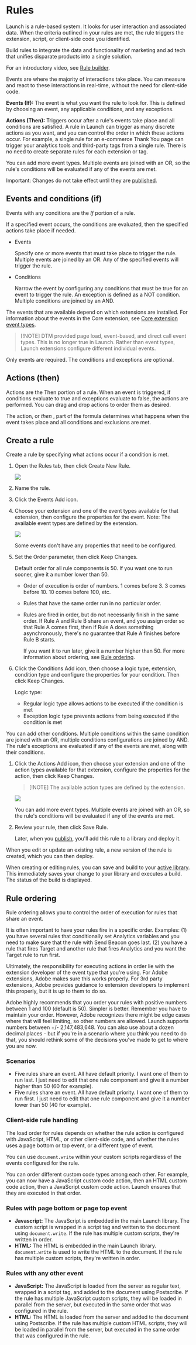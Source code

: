 # Rules

Launch is a rule-based system. It looks for user interaction and associated data. When the criteria outlined in your rules are met, the rule triggers the extension, script, or client-side code you identified.

Build rules to integrate the data and functionality of marketing and ad tech that unifies disparate products into a single solution.

For an introductory video, see [Rule builder](../../quick-start/videos.md).

Events are where the majority of interactions take place. You can measure and react to these interactions in real-time, without the need for client-side code.

**Events \(If\):** The event is what you want the rule to look for. This is defined by choosing an event, any applicable conditions, and any exceptions.

**Actions \(Then\):** Triggers occur after a rule's events take place and all conditions are satisfied. A rule in Launch can trigger as many discrete actions as you want, and you can control the order in which these actions occur. For example, a single rule for an e-commerce Thank You page can trigger your analytics tools and third-party tags from a single rule. There is no need to create separate rules for each extension or tag.

You can add more event types. Multiple events are joined with an OR, so the rule's conditions will be evaluated if any of the events are met.

Important: Changes do not take effect until they are [published](/help/launch-reference/publishing/overview.md).

## Events and conditions \(if\)

Events with any conditions are the _If_ portion of a rule.

If a specified event occurs, the conditions are evaluated, then the specified actions take place if needed.

* Events

  Specify one or more events that must take place to trigger the rule. Multiple events are joined by an OR. Any of the specified events will trigger the rule.

* Conditions

  Narrow the event by configuring any conditions that must be true for an event to trigger the rule. An exception is defined as a NOT condition.  Multiple conditions are joined by an AND.

The events that are available depend on which extensions are installed. For information about the events in the Core extension, see [Core extension event types](../../extension-reference/web/core-extension/overview.md#core-extension-event-types).

>[!NOTE]  DTM provided page load, event-based, and direct call event types. This is no longer true in Launch. Rather than event types, Launch extensions configure different individual events.

Only events are required. The conditions and exceptions are optional.

## Actions \(then\)

Actions are the Then portion of a rule. When an event is triggered, if conditions evaluate to true and exceptions evaluate to false, the actions are performed. You can drag and drop actions to order them as desired.

The action, or _then_ , part of the formula determines what happens when the event takes place and all conditions and exclusions are met.

## Create a rule

Create a rule by specifying what actions occur if a condition is met.

1. Open the Rules tab, then click Create New Rule.

   ![](/help/assets/launch-rule-builder.jpg)

1. Name the rule.
1. Click the Events Add icon.
1. Choose your extension and one of the event types available for that extension, then configure the properties for the event.
   Note: The available event types are defined by the extension.

   ![](/help/assets/rule-event-config.png)

   Some events don't have any properties that need to be configured.

1. Set the Order parameter, then click Keep Changes.

   Default order for all rule components is 50. If you want one to run sooner, give it a number lower than 50.

   * Order of execution is order of numbers. 1 comes before 3. 3 comes before 10. 10 comes before 100, etc.
   * Rules that have the same order run in no particular order.
   * Rules are fired in order, but do not necessarily finish in the same order. If Rule A and Rule B share an event, and you assign order so that Rule A comes first, then if Rule A does something asynchronously, there's no guarantee that Rule A finishes before Rule B starts.

     If you want it to run later, give it a number higher than 50. For more information about ordering, see [Rule ordering](rules.md#rule-ordering).

1. Click the Conditions Add icon, then choose a logic type, extension, condition type and configure the properties for your condition. Then click Keep Changes.

   Logic type:

   * Regular logic type allows actions to be executed if the condition is met
   * Exception logic type prevents actions from being executed if the condition is met

You can add other conditions. Multiple conditions within the same condition are joined with an OR, multiple conditions configurations are joined by AND. The rule's exceptions are evaluated if any of the events are met, along with their conditions.

1. Click the Actions Add icon, then choose your extension and one of the action types available for that extension, configure the properties for the action, then click Keep Changes.
   >[!NOTE]  The available action types are defined by the extension.

   ![](/help/assets/rule-action-config.jpg)

   You can add more event types. Multiple events are joined with an OR, so the rule's conditions will be evaluated if any of the events are met.

1. Review your rule, then click Save Rule.

   Later, when you [publish](/help/launch-reference/publishing/overview.md), you'll add this rule to a library and deploy it.

When you edit or update an existing rule, a new version of the rule is created, which you can then deploy.

When creating or editing rules, you can save and build to your [active library](../publishing/libraries.md#active-library). This immediately saves your change to your library and executes a build. The status of the build is displayed.

## Rule ordering

Rule ordering allows you to control the order of execution for rules that share an event.

It is often important to have your rules fire in a specific order. Examples: \(1\) you have several rules that conditionally set Analytics variables and you need to make sure that the rule with Send Beacon goes last. \(2\) you have a rule that fires Target and another rule that fires Analytics and you want the Target rule to run first.

Ultimately, the responsibility for executing actions in order lie with the extension developer of the event type that you're using. For Adobe extensions, Adobe makes sure this works properly. For 3rd party extensions, Adobe provides guidance to extension developers to implement this properly, but it is up to them to do so.

Adobe highly recommends that you order your rules with positive numbers between 1 and 100 \(default is 50\). Simpler is better. Remember you have to maintain your order. However, Adobe recognizes there might be edge cases where that will feel limiting, so other numbers are allowed. Launch supports numbers between +/- 2,147,483,648.  You can also use about a dozen decimal places - but if you're in a scenario where you think you need to do that, you should rethink some of the decisions you've made to get to where you are now.

### Scenarios

* Five rules share an event. All have default priority. I want one of them to run last. I just need to edit that one rule component and give it a number higher than 50 \(60 for example\).
* Five rules share an event. All have default priority. I want one of them to run first. I just need to edit that one rule component and give it a number lower than 50 \(40 for example\).

### Client-side rule handling

The load order for rules depends on whether the rule action is configured with JavaScript, HTML, or other client-side code, and whether the rules uses a page bottom or top event, or a different type of event.

You can use `document.write` within your custom scripts regardless of the events configured for the rule.

You can order different custom code types among each other. For example, you can now have a JavaScript custom code action, then an HTML custom code action, then a JavaScript custom code action. Launch ensures that they are executed in that order.

### Rules with page bottom or page top event

* **Javascript:** The JavaScript is embedded in the main Launch library. The custom script is wrapped in a script tag and written to the document using `document.write`. If the rule has multiple custom scripts, they're written in order.
* **HTML:** The HTML is embedded in the main Launch library. `document.write` is used to write the HTML to the document. If the rule has multiple custom scripts, they're written in order.

### Rules with any other event

* **JavaScript:** The JavaScript is loaded from the server as regular text, wrapped in a script tag, and added to the document using Postscribe. If the rule has multiple JavaScript custom scripts, they will be loaded in parallel from the server, but executed in the same order that was configured in the rule.
* **HTML:** The HTML is loaded from the server and added to the document using Postscribe. If the rule has multiple custom HTML scripts, they will be loaded in parallel from the server, but executed in the same order that was configured in the rule.

